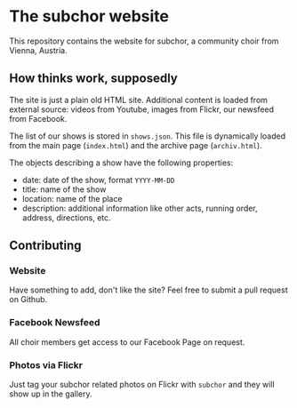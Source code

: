 # The subchor website

This repository contains the website for subchor, a community choir from Vienna, Austria.

## How thinks work, supposedly

The site is just a plain old HTML site. Additional content is loaded from external source: videos from Youtube, images from Flickr, our newsfeed from Facebook.

The list of our shows is stored in `shows.json`. This file is dynamically loaded from the main page (`index.html`) and the archive page (`archiv.html`).

The objects describing a show have the following properties:

* date: date of the show, format `YYYY-MM-DD`
* title: name of the show
* location: name of the place
* description: additional information like other acts, running order, address, directions, etc.

## Contributing

### Website

Have something to add, don't like the site? Feel free to submit a pull request on Github.

### Facebook Newsfeed

All choir members get access to our Facebook Page on request.

### Photos via Flickr 

Just tag your subchor related photos on Flickr with `subchor` and they will show up in the gallery.
